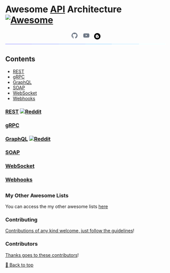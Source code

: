 # Awesome [API](https://en.wikipedia.org/wiki/API) Architecture [![Awesome](https://awesome.re/badge.svg)](https://awesome.re) 

<p align="center">
    <a href="https://github.com/cybersecurity-dev/"><img height="25" src="https://github.com/cybersecurity-dev/cybersecurity-dev/blob/main/assets/github.svg" alt="GitHub"></a>
    &nbsp;
    <a href="https://www.youtube.com/@CyberThreatDefence"><img height="25" src="https://github.com/cybersecurity-dev/cybersecurity-dev/blob/main/assets/youtube.svg" alt="YouTube"></a>
    &nbsp;
    <a href="https://cyberthreatdefence.com/my_awesome_lists"><img height="20" src="https://github.com/cybersecurity-dev/cybersecurity-dev/blob/main/assets/blog.svg" alt="My Awesome Lists"></a>
    <img src="https://github.com/cybersecurity-dev/cybersecurity-dev/blob/main/assets/bar.gif">
</p>

## Contents
- [REST](#rest)
- [gRPC](#grpc)
- [GraphQL](#graphql)
- [SOAP](#soap)
- [WebSocket](#websocket)
- [Webhooks](#webhooks)

### [REST](https://en.wikipedia.org/wiki/REST) [![Reddit](https://img.shields.io/badge/Reddit-FF4500?logo=reddit&logoColor=white)](https://www.reddit.com/r/restAPI)

### [gRPC](https://en.wikipedia.org/wiki/GRPC)

### [GraphQL](https://en.wikipedia.org/wiki/GraphQL) [![Reddit](https://img.shields.io/badge/Reddit-FF4500?logo=reddit&logoColor=white)](https://www.reddit.com/r/graphql/)

### [SOAP](https://en.wikipedia.org/wiki/SOAP)

### [WebSocket](https://en.wikipedia.org/wiki/WebSocket)

### [Webhooks](https://en.wikipedia.org/wiki/Webhook)


## 

### My Other Awesome Lists
You can access the my other awesome lists [here](https://cyberthreatdefence.com/my_awesome_lists)

### Contributing
[Contributions of any kind welcome, just follow the guidelines](contributing.md)!

### Contributors
[Thanks goes to these contributors](https://github.com/cybersecurity-dev/awesome-api-architecture/graphs/contributors)!

[🔼 Back to top](#awesome-api-architecture-)
